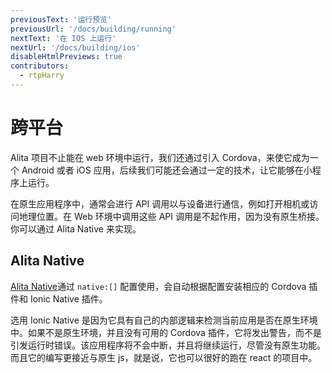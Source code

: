 ```yaml
---
previousText: '运行预览'
previousUrl: '/docs/building/running'
nextText: '在 IOS 上运行'
nextUrl: '/docs/building/ios'
disableHtmlPreviews: true
contributors:
  - rtpHarry
---
```


# 跨平台

Alita 项目不止能在 web 环境中运行，我们还通过引入 Cordova，来使它成为一个 Android 或者 iOS 应用，后续我们可能还会通过一定的技术，让它能够在小程序上运行。

在原生应用程序中，通常会进行 API 调用以与设备进行通信，例如打开相机或访问地理位置。在 Web 环境中调用这些 API 调用是不起作用，因为没有原生桥接。你可以通过 Alita Native 来实现。

## Alita Native

<a href="/native">Alita Native</a>通过 `native:[]` 配置使用，会自动根据配置安装相应的 Cordova 插件和 Ionic Native 插件。

选用 Ionic Native 是因为它具有自己的内部逻辑来检测当前应用是否在原生环境中。如果不是原生环境，并且没有可用的 Cordova 插件，它将发出警告，而不是引发运行时错误。该应用程序将不会中断，并且将继续运行，尽管没有原生功能。而且它的编写更接近与原生 js，就是说，它也可以很好的跑在 react 的项目中。
